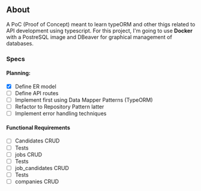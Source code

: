 ## About
A PoC (Proof of Concept) meant to learn typeORM and other thigs related to API development using
typescript. For this project, I'm going to use **Docker** with a PostreSQL image and DBeaver for
graphical management of databases.



### Specs

#### Planning:

- [X] Define ER model
- [ ] Define API routes
- [ ] Implement first using Data Mapper Patterns (TypeORM)
 - [ ] Refactor to Repository Pattern latter
- [ ] Implement error handling techniques

#### Functional Requirements

- [ ] Candidates CRUD
 - [ ] Tests
- [ ] jobs CRUD
 - [ ] Tests
- [ ] job_candidates CRUD
 - [ ] Tests
- [ ] companies CRUD
